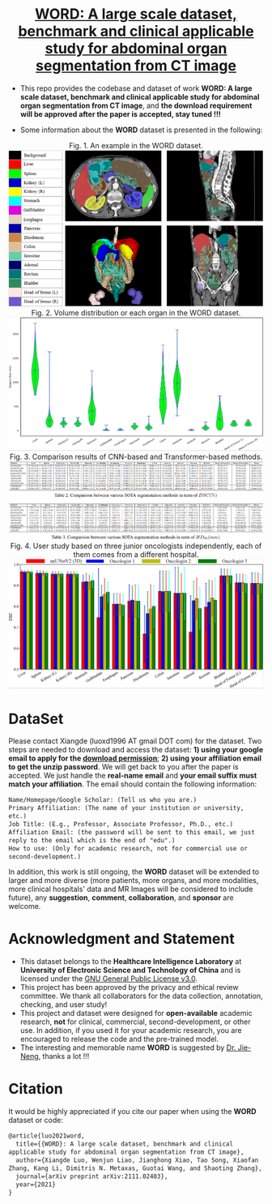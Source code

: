 # <div align=center> [WORD: A large scale dataset, benchmark and clinical applicable study for abdominal organ segmentation from CT image](https://arxiv.org/pdf/2111.02403.pdf)</div>
<!-- * [**New**] **We further annotate several open available and unseen datasets (20 cases from MSD Liver, 20 cases from MSD Pancras, and more than 1k unseen cases from multi-centers) to evaluate the robustness and generalization of deep learning methods. In addition, we build a dataset with more than 3.5k abdominal CT volumes pseudo labels for academic research (self-/semi-/weakly-supervised learning and pseudo labeling), looking forward to the collaboration, please email me at any time.**
* Note that all the emails about the download permission of WORD will be handled after the paper is accepted, all information will be updated in time in this repo, please don't send them multiple times!!! -->
* This repo provides the codebase and dataset of work **WORD: A large scale dataset, benchmark and clinical applicable study for abdominal organ segmentation from CT image**, and **the download requirement will be approved after the paper is accepted, stay tuned !!!**
<!-- * Now, we are preparing an online evaluation server for the fair and open research if you have experience with it or want to join or provide some support to this project, please contact us !!! -->
* Some information about the **WORD** dataset is  presented in the following:
<div align=center>Fig. 1. An example in the WORD dataset.<img src="./figures/show_data_info.png"></div>

<div align=center>Fig. 2. Volume distribution or each organ in the WORD dataset.<img src="./figures/size.png"></div>

<div align=center>Fig. 3. Comparison results of CNN-based and Transformer-based methods.<img src="./figures/sota.png"></div>

<div align=center>Fig. 4.  User study based on three junior oncologists independently, each of them comes from a different hospital.<img src="./figures/user.png"></div>

# DataSet
Please contact Xiangde (luoxd1996 AT gmail DOT com) for the dataset. Two steps are needed to download and access the dataset: **1) using your google email to apply for the [download permission](https://drive.google.com/drive/folders/16qwlCxH7XtJD9MyPnAbmY4ATxu2mKu67?usp=sharing)**; **2) using your affiliation email to get the unzip password**. We will get back to you after the paper is accepted. We just handle the **real-name email** and **your email suffix must match your affiliation**. The email should contain the following information:

    Name/Homepage/Google Scholar: (Tell us who you are.)
    Primary Affiliation: (The name of your institution or university, etc.)
    Job Title: (E.g., Professor, Associate Professor, Ph.D., etc.)
    Affiliation Email: (the password will be sent to this email, we just reply to the email which is the end of "edu".)
    How to use: (Only for academic research, not for commercial use or second-development.)
    
In addition, this work is still ongoing, the **WORD** dataset will be extended to larger and more diverse (more patients, more organs, and more modalities, more clinical hospitals' data and MR Images will be considered to include future), any **suggestion**, **comment**, **collaboration**, and **sponsor** are welcome. 

# Acknowledgment and Statement
* This dataset belongs to the **Healthcare Intelligence Laboratory** at **University of Electronic Science and Technology of China** and is licensed under the [GNU General Public License v3.0](https://www.gnu.org/licenses/gpl-3.0.html).
* This project has been approved by the privacy and ethical review committee. We thank all collaborators for the data collection, annotation, checking, and user study!
* This project and dataset were designed for **open-available** academic research, **not** for clinical, commercial, second-development, or other use. In addition, if you used it for your academic research, you are encouraged to release the code and the pre-trained model.
* The interesting and memorable name **WORD** is suggested by [Dr. Jie-Neng](https://scholar.google.com/citations?user=yLYj88sAAAAJ&hl=zh-CN), thanks a lot !!!

# Citation
It would be highly appreciated if you cite our paper when using the **WORD** dataset or code:

    @article{luo2021word,
      title={{WORD}: A large scale dataset, benchmark and clinical applicable study for abdominal organ segmentation from CT image},
      author={Xiangde Luo, Wenjun Liao, Jianghong Xiao, Tao Song, Xiaofan Zhang, Kang Li, Dimitris N. Metaxas, Guotai Wang, and Shaoting Zhang},
      journal={arXiv preprint arXiv:2111.02403},
      year={2021}
    }

